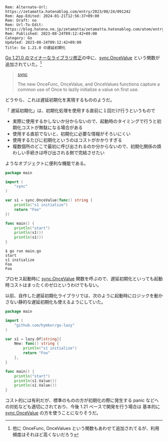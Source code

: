 ```header
Rem: Alternate-Url: https://zetamatta.hatenablog.com/entry/2023/08/24/091242
Rem: App-Edited: 2024-01-21T12:56:37+09:00
Rem: Draft: no
Rem: Url-To-Edit: https://blog.hatena.ne.jp/zetamatta/zetamatta.hatenablog.com/atom/entry/820878482961131647
Rem: Published: 2023-08-24T09:12:42+09:00
Category: Go
Updated: 2023-08-24T09:12:42+09:00
Title: Go 1.21.0 の遅延初期化
```
[Go 1.21.0 のマイナーなライブラリ修正](https://go.dev/doc/go1.21#minor_library_changes)の中に、[sync.OnceValue] という関数が追加されていた。[^etc]

[^etc]: 他に OnceFunc, OnceValues という関数もあわせて追加されてるが、利用頻度はそれほど高くないだろう

[sync.OnceValue]: https://pkg.go.dev/sync@go1.21.1#OnceValue

> [sync](https://go.dev/pkg/sync/)  
>
> The new OnceFunc, OnceValue, and OnceValues functions capture a common use of Once to lazily initialize a value on first use.

どうやら、これは遅延初期化を実現するもののようだ。

「 遅延初期化」は、初期化処理を使用する直前に１回だけ行うというもので

- 実際に使用するかしないか分からないので、起動時のタイミングで行うと初期化コストが無駄になる場合がある
- 使用する直前でないと、初期化に必要な情報がそろいにくい
- 使用するたびに初期化というのはコストがかかりすぎる
- 複数個所のどこで最初に呼び出されるのか分からないので、初期化関係の煩わしい手続きは呼び出される側で完結させたい

ようなオブジェクトに便利な機能である。

```go
package main

import (
	"sync"
)

var s1 = sync.OnceValue(func() string {
	println("s1 initialize")
	return "Foo"
})

func main() {
	println("start")
	println(s1())
	println(s1())
}
```

```shell
$ go run main.go
start
s1 initialize
Foo
Foo
```

プロセス起動時に [sync.OnceValue] 関数を呼ぶので、遅延初期化といっても起動時コストはまったくのゼロというわけでもない。

以前、自作した遅延初期化ライブラリでは、次のように起動時にロジックを動かさない静的な遅延初期化も使えるようにしていた。

```go
package main

import (
	"github.com/hymkor/go-lazy"
)

var s1 = lazy.Of[string]{
	New: func() string {
		println("s1 initialize")
		return "Foo"
	},
}

func main() {
	println("start")
	println(s1.Value())
	println(s1.Value())
}
```

コスト的には有利だが、標準のものの方が初期化の際に発生する panic などへの対処なども適切にされており、今後 1.21 ベースで開発を行う場合は 基本的に [sync.OnceValue] の方を使うことになりそうだ。
